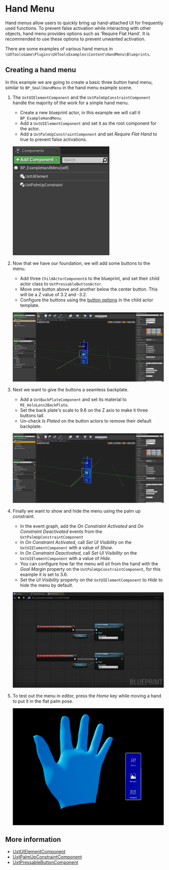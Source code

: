 # Hand Menu

Hand menus allow users to quickly bring up hand-attached UI for frequently used functions. To prevent false activation while interacting with other objects, hand menu provides options such as 'Require Flat Hand'. It is recommended to use these options to prevent unwanted activation.

There are some examples of various hand menus in `\UXToolsGame\Plugins\UXToolsExamples\Content\HandMenu\Blueprints`.

## Creating a hand menu

In this example we are going to create a basic three button hand menu, similar to `BP_SmallHandMenu` in the hand menu example scene.

1. The `UxtUIElementComponent` and the `UxtPalmUpConstraintComponent` handle the majority of the work for a simple hand menu.
    * Create a new blueprint actor, in this example we will call it `BP_ExampleHandMenu`.
    * Add a `UxtUIElementComponent` and set it as the root component for the actor.
    * Add a `UxtPalmUpConstraintComponent` and set _Require Flat Hand_ to true to prevent false activations.

    ![CreateActor](Images/HandMenu/Example_CreateActor.png)

2. Now that we have our foundation, we will add some buttons to the menu.
    * Add three `ChildActorComponent`s to the blueprint, and set their child actor class to `UxtPressableButtonActor`.
    * Move one button above and another below the center button. This will be a Z value of 3.2 and -3.2.
    * Configure the buttons using the [button options](PressableButton.md#visual-configuration) in the child actor template.

    ![ButtonSetup](Images/HandMenu/Example_ButtonSetup.png)

3. Next we want to give the buttons a seamless backplate.
    * Add a `UxtBackPlateComponent` and set its material to `MI_HoloLens2BackPlate`.
    * Set the back plate's scale to 9.6 on the Z axis to make it three buttons tall.
    * Un-check _Is Plated_ on the button actors to remove their default backplate.

    ![SeamlessBackplate](Images/HandMenu/Example_SeamlessBackplate.png)

4. Finally we want to show and hide the menu using the palm up constraint.
    * In the event graph, add the _On Constraint Activated_ and _On Constraint Deactivated_ events from the `UxtPalmUpConstraintComponent`
    * In _On Constraint Activated_, call _Set UI Visibility_ on the `UxtUIElementComponent` with a value of _Show_.
    * In _On Constraint Deactivated_, call _Set UI Visibility_ on the `UxtUIElementComponent` with a value of _Hide_.
    * You can configure how far the menu will sit from the hand with the _Goal Margin_ property on the `UxtPalmUpConstraintComponent`, for this example it is set to 3.6.
    * Set the _UI Visibility_ property on the `UxtUIElementComponent` to _Hide_ to hide the menu by default.

    ![EventGraph](Images/HandMenu/Example_EventGraph.png)

5. To test out the menu in editor, press the _Home_ key while moving a hand to put it in the flat palm pose.

    ![TestInEditor](Images/HandMenu/Example_TestInEditor.png)

## More information

* [UxtUIElementComponent](UIElements.md)
* [UxtPalmUpConstraintComponent](PalmUpConstraintComponent.md)
* [UxtPressableButtonComponent](PressableButton.md)
